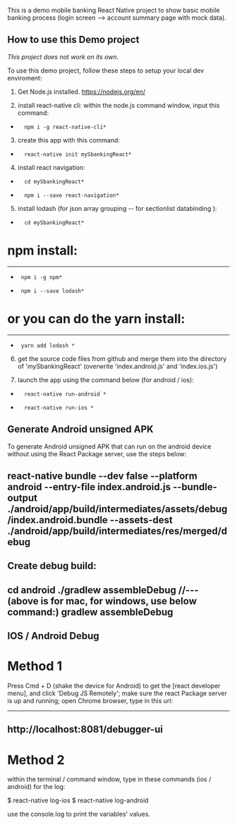 This is a demo mobile banking React Native project to show basic mobile banking process (login screen --> account summary page with mock data).
  
## How to use this Demo project  

*This project does not work on its own*. 

To use this demo project, follow these steps to setup your local dev enviroment:  

1) Get Node.js installed. https://nodejs.org/en/

2) install react-native cli: within the node.js command window, input this command:

*		npm i -g react-native-cli*

3) create this app with this command:

*		react-native init mySbankingReact*

4) install react navigation:

*		cd mySbankingReact*
*		npm i --save react-navigation*

5) install lodash (for json array grouping -- for sectionlist databinding ):

*		cd mySbankingReact*

# npm install:
----------------------------------------------------------------------------------------------------------

*      npm i -g npm*
*      npm i --save lodash*

# or you can do the yarn install: 
----------------------------------------------------------------------------------------------------------

*      yarn add lodash *

6) get the source code files from github and merge them into the directory of 'mySbankingReact' (overwrite 'index.android.js' and 'index.ios.js')

7) launch the app using the command below (for android / ios):

*		react-native run-android *
*		react-native run-ios *

## Generate Android unsigned APK

To generate Android unsigned APK that can run on the android device without using the React Package server, use the steps below:

react-native bundle --dev false --platform android --entry-file index.android.js --bundle-output ./android/app/build/intermediates/assets/debug/index.android.bundle --assets-dest ./android/app/build/intermediates/res/merged/debug
------------------------------------------------------------------------------------------------------------------

Create debug build:
------------------------------------------------------------------------------------------------------------------
cd android
./gradlew assembleDebug
//---(above is for mac, for windows, use below command:)
gradlew assembleDebug
------------------------------------------------------------------------------------------------------------------

## IOS / Android Debug 

# Method 1
Press Cmd + D (shake the device for Android) to get the [react developer menu], and click 'Debug JS Remotely'; make sure the react Package server is up and running; open Chrome browser, type in this url:

------------------------------------------------------------------------------------------------------------------
http://localhost:8081/debugger-ui
-------------------------------------------

# Method 2
within the terminal / command window, type in these commands (ios / android) for the log:

$ react-native log-ios
$ react-native log-android

use the console.log to print the variables' values.
